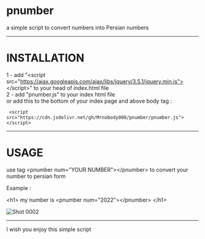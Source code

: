 # pnumber
a simple script to convert numbers into Persian numbers

-------------------------------------------------------------------
# INSTALLATION


1 - add "&lt;script src="https://ajax.googleapis.com/ajax/libs/jquery/3.5.1/jquery.min.js"></script&gt;" to your head of index.html file <br>
2 - add "pnumber.js" to your index html file <br>
or
add this to the bottom of your index page and above body tag :
     
     <script src="https://cdn.jsdelivr.net/gh/Mrnobody008/pnumber/pnumber.js"></script>

-------------------------------------------------------------------
# USAGE

use tag &lt;pnumber num="YOUR NUMBER"&gt;&lt;/pnumber&gt; to convert your number to persian form


Example : 


   &lt;h1&gt;
      my number is &lt;pnumber num="2022"&gt;&lt;/pnumber&gt;
   &lt;/h1&gt;
   
   
   


![Shot 0002](https://user-images.githubusercontent.com/99102192/152663383-6f6528b0-1ddd-499b-bf9f-57b4ba5c6710.png)



------------------------------------------------------------------

I wish you enjoy this simple script 
